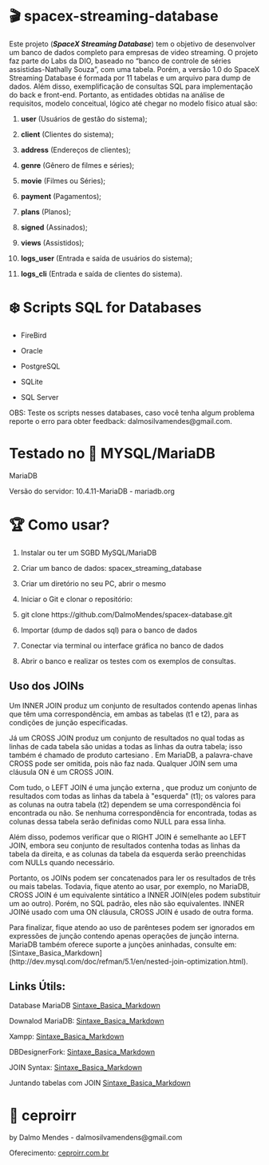 # :clapper: spacex-streaming-database
<p>Este projeto (<strong><em>SpaceX Streaming Database</em></strong>) tem o objetivo de desenvolver um banco de dados completo para empresas de video streaming. O projeto faz parte do Labs da DIO, baseado no “banco de controle de séries assistidas-Nathally Souza”, com uma tabela. Porém, a versão 1.0 do SpaceX Streaming Database é formada por 11 tabelas e um arquivo para dump de dados. Além disso, exemplificação de consultas SQL para implementação do back e front-end.
Portanto, as entidades obtidas na análise de requisitos, modelo conceitual, lógico até chegar no modelo físico atual são:</p> 
<ol>
<li><p><strong>user</strong> (Usuários de gestão do sistema);</p></li>
<li><p><strong>client</strong> (Clientes do sistema);</p></li>
<li><p><strong>address</strong> (Endereços de clientes);</p></li>
<li><p><strong>genre</strong> (Gênero de filmes e séries);</p></li>
<li><p><strong>movie</strong> (Filmes ou Séries);</p></li>
<li><p><strong>payment</strong> (Pagamentos);</p></li>
<li><p><strong>plans</strong> (Planos);</p></li>
<li><p><strong>signed</strong> (Assinados);</p></li>
<li><p><strong>views</strong> (Assistidos);</p></li>
<li><p><strong>logs_user</strong> (Entrada e saída de usuários do sistema);</p></li>
<li><p><strong>logs_cli</strong> (Entrada e saída de clientes do sistema).</p></li>
</ol>

# :snowflake: Scripts SQL for Databases
<ul>
<li><p>FireBird</p></li>
<li><p>Oracle</p></li>
<li><p>PostgreSQL</p></li>
<li><p>SQLite</p></li>
<li><p>SQL Server</p></li>
</ul>

<p>OBS: Teste os scripts nesses databases, caso você tenha algum problema reporte o erro para obter feedback: dalmosilvamendes@gmail.com.</p>

# Testado no :dolphin: MYSQL/MariaDB
<p>MariaDB</p>
<p>Versão do servidor: 10.4.11-MariaDB - mariadb.org</p>

# :trophy: Como usar? 
<ol>
<li><p>Instalar ou ter um SGBD MySQL/MariaDB</p></li>
<li><p>Criar um banco de dados: spacex_streaming_database</p></li>
<li><p>Criar um diretório no seu PC, abrir o mesmo</p></li>
<li><p>Iniciar o Git e clonar o repositório:</p></li>
<li><p>git clone https://github.com/DalmoMendes/spacex-database.git</p></li>
<li><p>Importar (dump de dados sql) para o banco de dados</p></li>
<li><p>Conectar via terminal ou interface gráfica no banco de dados</p></li>
<li><p>Abrir o banco e realizar os testes com os exemplos de consultas.</p></li>
</ol>

## Uso dos JOINs

<p>Um INNER JOIN produz um conjunto de resultados contendo apenas linhas que têm uma correspondência, em ambas as tabelas (t1 e t2), para as condições de junção especificadas.</p>

<p>Já um CROSS JOIN produz um conjunto de resultados no qual todas as linhas de cada tabela são unidas a todas as linhas da outra tabela; isso também é chamado de produto cartesiano . Em MariaDB, a palavra-chave CROSS pode ser omitida, pois não faz nada. Qualquer JOIN sem uma cláusula ON é um CROSS JOIN.</p>

<p>Com tudo, o LEFT JOIN é uma junção externa , que produz um conjunto de resultados com todas as linhas da tabela à "esquerda" (t1); os valores para as colunas na outra tabela (t2) dependem se uma correspondência foi encontrada ou não. Se nenhuma correspondência for encontrada, todas as colunas dessa tabela serão definidas como NULL para essa linha.</p>

<p>Além disso, podemos verificar que o RIGHT JOIN é semelhante ao LEFT JOIN, embora seu conjunto de resultados contenha todas as linhas da tabela da direita, e as colunas da tabela da esquerda serão preenchidas com NULLs quando necessário.</p>

<p>Portanto, os JOINs podem ser concatenados para ler os resultados de três ou mais tabelas. Todavia, fique atento ao usar, por exemplo, no MariaDB, CROSS JOIN é um equivalente sintático a INNER JOIN(eles podem substituir um ao outro). Porém, no SQL padrão, eles não são equivalentes. INNER JOINé usado com uma ON cláusula, CROSS JOIN é usado de outra forma.</p>

<p>Para finalizar, fique atendo ao uso de parênteses podem ser ignorados em expressões de junção contendo apenas operações de junção interna. MariaDB também oferece suporte a junções aninhadas, consulte em:
[Sintaxe_Basica_Markdown](http://dev.mysql.com/doc/refman/5.1/en/nested-join-optimization.html).</p>

## Links Útils:

Database MariaDB
[Sintaxe_Basica_Markdown](https://mariadb.org/)

Downalod MariaDB:
[Sintaxe_Basica_Markdown](https://mariadb.org/download/?t=mariadb&p=mariadb&r=10.6.5&os=windows&cpu=x86_64&pkg=msi&m=fder)

Xampp:
[Sintaxe_Basica_Markdown](https://www.apachefriends.org/pt_br/index.html)

DBDesignerFork:
[Sintaxe_Basica_Markdown](https://sourceforge.net/projects/dbdesigner-fork/)

JOIN Syntax:
[Sintaxe_Basica_Markdown](https://mariadb.com/kb/en/join-syntax/)

Juntando tabelas com JOIN
[Sintaxe_Basica_Markdown](https://mariadb.com/kb/en/joining-tables-with-join-clauses/)

# :rocket: ceproirr 
<p>by Dalmo Mendes - dalmosilvamendens@gmail.com</p>
<p>Oferecimento: <a href="https://ceproirr.com.br">ceproirr.com.br</a></p>

